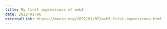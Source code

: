 ```yaml
---
title: My first impressions of web3
date: 2022-01-06
externalLink: https://moxie.org/2022/01/07/web3-first-impressions.html
---
```

